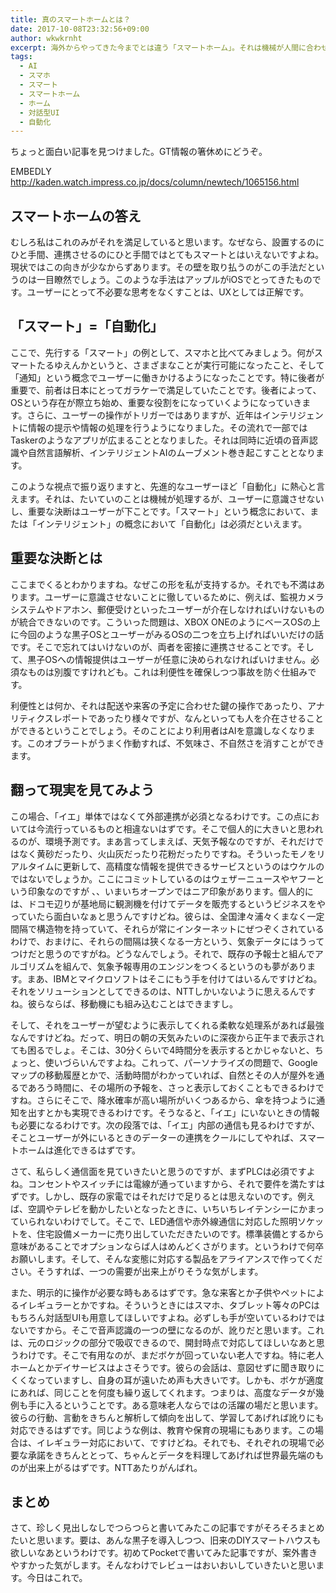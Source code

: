 ```yaml
---
title: 真のスマートホームとは？
date: 2017-10-08T23:32:56+09:00
author: wkwkrnht
excerpt: 海外からやってきた今までとは違う「スマートホーム」。それは機械が人間に合わせるという、願ってもみないものだった。この方向性を実現するために必要なものとは？
tags:
  - AI
  - スマホ
  - スマート
  - スマートホーム
  - ホーム
  - 対話型UI
  - 自動化
---
```

ちょっと面白い記事を見つけました。GT情報の箸休めにどうぞ。

EMBEDLY http://kaden.watch.impress.co.jp/docs/column/newtech/1065156.html

## スマートホームの答え

むしろ私はこれのみがそれを満足していると思います。なぜなら、設置するのにひと手間、連携させるのにひと手間ではとてもスマートとはいえないですよね。現状ではこの向きが少なからずあります。その壁を取り払うのがこの手法だというのは一目瞭然でしょう。このような手法はアップルがiOSでとってきたものです。ユーザーにとって不必要な思考をなくすことは、UXとしては正解です。

## 「スマート」=「自動化」

ここで、先行する「スマート」の例として、スマホと比べてみましょう。何がスマートたるゆえんかというと、さまざまなことが実行可能になったこと、そして「通知」という概念でユーザーに働きかけるようになったことです。特に後者が重要で、前者は日本にとってガラケーで満足していたことです。後者によって、OSという存在が際立ち始め、重要な役割をになっていくようになっていきます。さらに、ユーザーの操作がトリガーではありますが、近年はインテリジェントに情報の提示や情報の処理を行うようになりました。その流れで一部ではTaskerのようなアプリが広まることとなりました。それは同時に近頃の音声認識や自然言語解析、インテリジェントAIのムーブメント巻き起こすこととなります。

このような視点で振り返りますと、先進的なユーザーほど「自動化」に熱心と言えます。それは、たいていのことは機械が処理するが、ユーザーに意識させないし、重要な決断はユーザーが下ことです。「スマート」という概念において、または「インテリジェント」の概念において「自動化」は必須だといえます。

## 重要な決断とは

ここまでくるとわかりますね。なぜこの形を私が支持するか。それでも不満はあります。ユーザーに意識させないことに徹しているために、例えば、監視カメラシステムやドアホン、郵便受けといったユーザーが介在しなければいけないものが統合できないのです。こういった問題は、XBOX ONEのようにベースOSの上に今回のような黒子OSとユーザーがみるOSの二つを立ち上げればいいだけの話です。そこで忘れてはいけないのが、両者を密接に連携させることです。そして、黒子OSへの情報提供はユーザーが任意に決められなければいけません。必須なものは別腹ですけれども。これは利便性を確保しつつ事故を防ぐ仕組みです。

利便性とは何か、それは配送や来客の予定に合わせた鍵の操作であったり、アナリティクスレポートであったり様々ですが、なんといっても人を介在させることができるということでしょう。そのことにより利用者はAIを意識しなくなります。このオブラートがうまく作動すれば、不気味さ、不自然さを消すことができます。

## 翻って現実を見てみよう

この場合、「イエ」単体ではなくて外部連携が必須となるわけです。この点においては今流行っているものと相違ないはずです。そこで個人的に大きいと思われるのが、環境予測です。まあ言ってしまえば、天気予報なのですが、それだけではなく黄砂だったり、火山灰だったり花粉だったりですね。そういったモノをリアルタイムに更新して、高精度な情報を提供できるサービスというのはウケルのではないでしょうか。ここにコミットしているのはウェザーニュースやヤフーという印象なのですが 、、いまいちオープンではニア印象があります。個人的には、ドコモ辺りが基地局に観測機を付けてデータを販売するというビジネスをやっていたら面白いなぁと思うんですけどね。彼らは、全国津々浦々くまなく一定間隔で構造物を持っていて、それらが常にインターネットにぜつぞくされているわけで、おまけに、それらの間隔は狭くなる一方という、気象データにはうってつけだと思うのですがね。どうなんでしょう。それで、既存の予報士と組んでアルゴリズムを組んで、気象予報専用のエンジンをつくるというのも夢があります。まあ、IBMとマイクロソフトはそこにもう手を付けてはいるんですけどね。それをソリューションとしてできるのは、NTTしかいないように思えるんですね。彼らならば、移動機にも組み込むことはできますし。

そして、それをユーザーが望むように表示してくれる柔軟な処理系があれば最強なんですけどね。だって、明日の朝の天気みたいのに深夜から正午まで表示されても困るでしょ。そこは、30分くらいで4時間分を表示するとかじゃないと、ちょっと、使いづらいんですよね。これって、パーソナライズの問題で、Googleマップの移動履歴とかで、活動時間がわかっていれば、自然とその人が屋外を通るであろう時間に、その場所の予報を、さっと表示しておくこともできるわけですね。さらにそこで、降水確率が高い場所がいくつあるから、傘を持つように通知を出すとかも実現できるわけです。そうなると、「イエ」にいないときの情報も必要になるわけです。次の段落では、「イエ」内部の通信も見るわけですが、そことユーザーが外にいるときのデーターの連携をクールにしてやれば、スマートホームは進化できるはずです。

さて、私らしく通信面を見ていきたいと思うのですが、まずPLCは必須ですよね。コンセントやスイッチには電線が通っていますから、それで要件を満たすはずです。しかし、既存の家電ではそれだけで足りるとは思えないのです。例えば、空調やテレビを動かしたいとなったときに、いちいちレイテンシーにかまっていられないわけでして。そこで、LED通信や赤外線通信に対応した照明ソケットを、住宅設備メーカーに売り出していただきたいのです。標準装備とするから意味があることでオプションならば人はめんどくさがります。というわけで何卒お願いします。そして、そんな変態に対応する製品をアライアンスで作ってください。そうすれば、一つの需要が出来上がりそうな気がします。

また、明示的に操作が必要な時もあるはずです。急な来客とか子供やペットによるイレギュラーとかですね。そういうときにはスマホ、タブレット等々のPCはもちろん対話型UIも用意してほしいですよね。必ずしも手が空いているわけではないですから。そこで音声認識の一つの壁になるのが、訛りだと思います。これは、元のロジックの部分で吸収できるので、開封時点で対応してほしいなあと思うわけです。そこで有用なのが、まだボケが回っていない老人ですね。特に老人ホームとかデイサービスはよさそうです。彼らの会話は、意図せずに聞き取りにくくなっていますし、自身の耳が遠いため声も大きいです。しかも、ボケが適度にあれば、同じことを何度も繰り返してくれます。つまりは、高度なデータが幾例も手に入るということです。ある意味老人ならではの活躍の場だと思います。彼らの行動、言動をきちんと解析して傾向を出して、学習してあげれば訛りにも対応できるはずです。同じような例は、教育や保育の現場にもあります。この場合は、イレギュラー対応において、ですけどね。それでも、それぞれの現場で必要な承諾をきちんととって、ちゃんとデータを料理してあげれば世界最先端のものが出来上がるはずです。NTTあたりがんばれ。

## まとめ

さて、珍しく見出しなしでつらつらと書いてみたこの記事ですがそろそろまとめたいと思います。要は、あんな黒子を導入しつつ、旧来のDIYスマートハウスも欲しいなあというわけです。初めてPocketで書いてみた記事ですが、案外書きやすかった気がします。そんなわけでレビューはおいおいしていきたいと思います。今日はこれで。